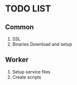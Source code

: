 # TODO LIST
## Common
1. SSL
2. Binaries Download and setup

## Worker
1. Setup service files
2. Create scripts
